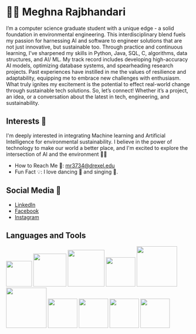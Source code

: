 # 🙋‍♀️ Meghna Rajbhandari

I’m a computer science graduate student with a unique edge - a solid foundation in environmental engineering. This interdisciplinary blend fuels my passion for harnessing AI and software to engineer solutions that are not just innovative, but sustainable too. Through practice and continuous learning, I’ve sharpened my skills in Python, Java, SQL, C, algorithms, data structures, and AI/ ML. My track record includes developing high-accuracy AI models, optimizing database systems, and spearheading research projects. Past experiences have instilled in me the values of resilience and adaptability, equipping me to embrace new challenges with enthusiasm. What truly ignites my excitement is the potential to effect real-world change through sustainable tech solutions. So, let’s connect! Whether it’s a project, an idea, or a conversation about the latest in tech, engineering, and sustainability.

## Interests 🚀
I'm deeply interested in integrating Machine learning and Artificial Intelligence for environmental sustainability. I believe in the power of technology to make our world a better place, and I'm excited to explore the intersection of AI and the environment 🌳🤖

- How to Reach Me 📧: mr3734@drexel.edu
- Fun Fact 💡: I love dancing 💃 and singing 🎤.

## Social Media 📱
- [LinkedIn](https://www.linkedin.com/in/meghna-rajbhandari186-mr/)
- [Facebook](https://www.facebook.com/meghna.rajbhandari7182/)
- [Instagram](https://www.instagram.com/meghnarajbhandari/)

## Languages and Tools
<img src="https://i.ibb.co/6FRxz2L/python.png" width="70"> <img src="https://brandslogos.com/wp-content/uploads/thumbs/java-logo-vector-1.svg" width="90"> <img src="https://static.vecteezy.com/system/resources/previews/036/044/336/original/sql-database-icon-logo-design-ui-or-ux-app-png.png" width="100"> <img src="https://upload.wikimedia.org/wikipedia/commons/thumb/3/3f/Git_icon.svg/2048px-Git_icon.svg.png" width="80"> <img src="https://download.logo.wine/logo/Amazon_Web_Services/Amazon_Web_Services-Logo.wine.png" width="110"> <img src="https://cdn.freebiesupply.com/logos/thumbs/2x/linux-tux-2-logo.png" width="110"> <img src="https://upload.wikimedia.org/wikipedia/commons/thumb/2/2d/Tensorflow_logo.svg/1200px-Tensorflow_logo.svg.png" width="80"> <img src="https://cdn.iconscout.com/icon/free/png-256/free-html-5-1-1175208.png" width="80"> <img src="https://upload.wikimedia.org/wikipedia/commons/thumb/6/62/CSS3_logo.svg/2048px-CSS3_logo.svg.png" width="80"> <img src="https://upload.wikimedia.org/wikipedia/commons/6/6a/JavaScript-logo.png" width="80">

